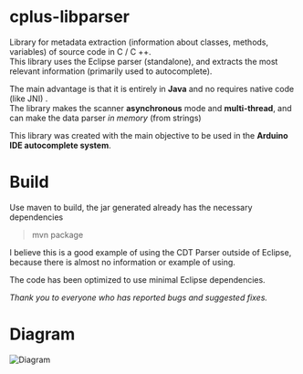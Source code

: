 cplus-libparser
========

Library for metadata extraction (information about classes, methods, variables) of source code in C / C ++.  
This library uses the Eclipse parser (standalone), and extracts the most relevant information (primarily used to autocomplete).

The main advantage is that it is entirely in **Java** and no requires native code (like JNI) .  
The library makes the scanner **asynchronous** mode and **multi-thread**, and can make the data parser *in memory* (from strings)

This library was created with the main objective to be used in the **Arduino IDE autocomplete system**.


Build
====

Use maven to build, the jar generated already has the necessary dependencies  
> mvn package

I believe this is a good example of using the CDT Parser outside of Eclipse, because there is almost no information or example of using.

The code has been optimized to use minimal Eclipse dependencies.

*Thank you to everyone who has reported bugs and suggested fixes.*

Diagram
====

![Diagram](https://github.com/ricardojlrufino/cplus-libparser/raw/master/docs/diagram.jpg "Diagram")
